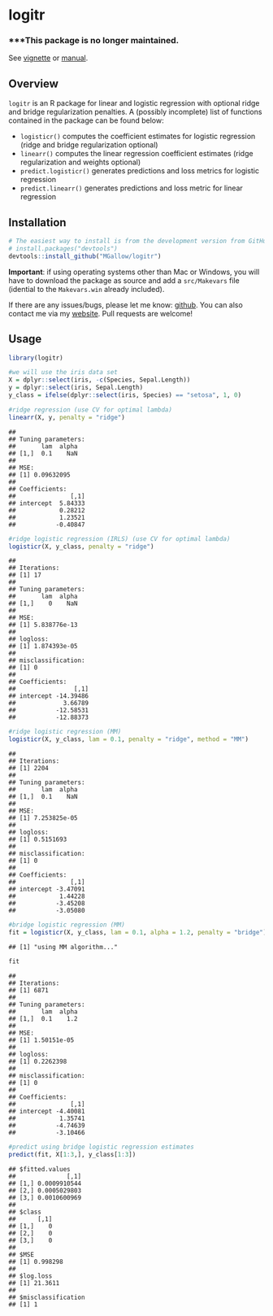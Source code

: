 logitr
================

### \*\*\*This package is no longer maintained.

See [vignette](https://mgallow.github.io/logitr/) or [manual](https://github.com/MGallow/logitr/blob/master/logitr.pdf).

Overview
--------

`logitr` is an R package for linear and logistic regression with optional ridge and bridge regularization penalties. A (possibly incomplete) list of functions contained in the package can be found below:

-   `logisticr()` computes the coefficient estimates for logistic regression (ridge and bridge regularization optional)
-   `linearr()` computes the linear regression coefficient estimates (ridge regularization and weights optional)
-   `predict.logisticr()` generates predictions and loss metrics for logistic regression
-   `predict.linearr()` generates predictions and loss metric for linear regression

Installation
------------

``` r
# The easiest way to install is from the development version from GitHub:
# install.packages("devtools")
devtools::install_github("MGallow/logitr")
```

**Important**: if using operating systems other than Mac or Windows, you will have to download the package as source and add a `src/Makevars` file (idential to the `Makevars.win` already included).

If there are any issues/bugs, please let me know: [github](https://github.com/MGallow/logitr/issues). You can also contact me via my [website](http://users.stat.umn.edu/~gall0441/). Pull requests are welcome!

Usage
-----

``` r
library(logitr)

#we will use the iris data set
X = dplyr::select(iris, -c(Species, Sepal.Length))
y = dplyr::select(iris, Sepal.Length)
y_class = ifelse(dplyr::select(iris, Species) == "setosa", 1, 0)

#ridge regression (use CV for optimal lambda)
linearr(X, y, penalty = "ridge")
```

    ## 
    ## Tuning parameters:
    ##       lam  alpha
    ## [1,]  0.1    NaN
    ## 
    ## MSE:
    ## [1] 0.09632095
    ## 
    ## Coefficients:
    ##               [,1]
    ## intercept  5.84333
    ##            0.28212
    ##            1.23521
    ##           -0.40847

``` r
#ridge logistic regression (IRLS) (use CV for optimal lambda)
logisticr(X, y_class, penalty = "ridge")
```

    ## 
    ## Iterations:
    ## [1] 17
    ## 
    ## Tuning parameters:
    ##       lam  alpha
    ## [1,]    0    NaN
    ## 
    ## MSE:
    ## [1] 5.838776e-13
    ## 
    ## logloss:
    ## [1] 1.874393e-05
    ## 
    ## misclassification:
    ## [1] 0
    ## 
    ## Coefficients:
    ##                [,1]
    ## intercept -14.39486
    ##             3.66789
    ##           -12.58531
    ##           -12.88373

``` r
#ridge logistic regression (MM)
logisticr(X, y_class, lam = 0.1, penalty = "ridge", method = "MM")
```

    ## 
    ## Iterations:
    ## [1] 2204
    ## 
    ## Tuning parameters:
    ##       lam  alpha
    ## [1,]  0.1    NaN
    ## 
    ## MSE:
    ## [1] 7.253825e-05
    ## 
    ## logloss:
    ## [1] 0.5151693
    ## 
    ## misclassification:
    ## [1] 0
    ## 
    ## Coefficients:
    ##               [,1]
    ## intercept -3.47091
    ##            1.44228
    ##           -3.45208
    ##           -3.05080

``` r
#bridge logistic regression (MM)
fit = logisticr(X, y_class, lam = 0.1, alpha = 1.2, penalty = "bridge")
```

    ## [1] "using MM algorithm..."

``` r
fit
```

    ## 
    ## Iterations:
    ## [1] 6871
    ## 
    ## Tuning parameters:
    ##       lam  alpha
    ## [1,]  0.1    1.2
    ## 
    ## MSE:
    ## [1] 1.50151e-05
    ## 
    ## logloss:
    ## [1] 0.2262398
    ## 
    ## misclassification:
    ## [1] 0
    ## 
    ## Coefficients:
    ##               [,1]
    ## intercept -4.40081
    ##            1.35741
    ##           -4.74639
    ##           -3.10466

``` r
#predict using bridge logistic regression estimates
predict(fit, X[1:3,], y_class[1:3])
```

    ## $fitted.values
    ##              [,1]
    ## [1,] 0.0009910544
    ## [2,] 0.0005029803
    ## [3,] 0.0010600969
    ## 
    ## $class
    ##      [,1]
    ## [1,]    0
    ## [2,]    0
    ## [3,]    0
    ## 
    ## $MSE
    ## [1] 0.998298
    ## 
    ## $log.loss
    ## [1] 21.3611
    ## 
    ## $misclassification
    ## [1] 1
